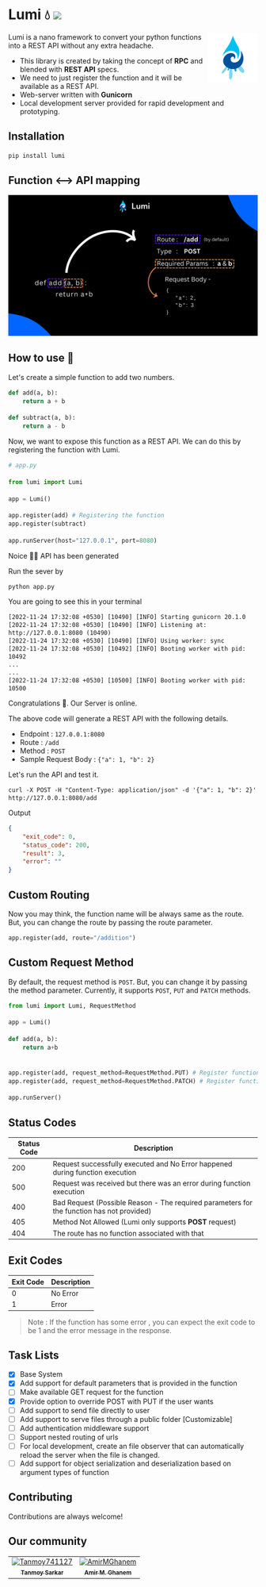 # Lumi 💧 <a href="https://hits.seeyoufarm.com"><img src="https://hits.seeyoufarm.com/api/count/incr/badge.svg?url=https%3A%2F%2Fgithub.com%2FTanmoy741127%2Flumi&count_bg=%2379C83D&title_bg=%23555555&icon=&icon_color=%23E7E7E7&title=hits&edge_flat=false"/></a>

<img align="right" src="https://raw.githubusercontent.com/Tanmoy741127/cdn/main/lumi/lumi-logo.png" height="100px"/>

Lumi is a nano framework to convert your python functions into a REST API without any extra headache.

* This library is created by taking the concept of **RPC** and blended with **REST API** specs. 
* We need to just register the function and it will be available as a REST API. 
* Web-server written with **Gunicorn**
* Local development server provided for rapid development and prototyping.

## Installation

```bash
pip install lumi
```

## Function <--> API mapping
![function - API mapping](https://raw.githubusercontent.com/Tanmoy741127/cdn/main/lumi/function-api-map.png)


## How to use 🤔

Let's create a simple function to add two numbers.

```python
def add(a, b):
    return a + b

def subtract(a, b):
    return a - b
```

Now, we want to expose this function as a REST API. We can do this by registering the function with Lumi.

```python
# app.py

from lumi import Lumi

app = Lumi()

app.register(add) # Registering the function
app.register(subtract)

app.runServer(host="127.0.0.1", port=8080)
```

Noice 🎉🎉  API has been generated

Run the sever by
```
python app.py
```
You are going to see this in your terminal 
```
[2022-11-24 17:32:08 +0530] [10490] [INFO] Starting gunicorn 20.1.0
[2022-11-24 17:32:08 +0530] [10490] [INFO] Listening at: http://127.0.0.1:8080 (10490)
[2022-11-24 17:32:08 +0530] [10490] [INFO] Using worker: sync
[2022-11-24 17:32:08 +0530] [10492] [INFO] Booting worker with pid: 10492
...
...
[2022-11-24 17:32:08 +0530] [10500] [INFO] Booting worker with pid: 10500
```

Congratulations 👏. Our Server is online. 


The above code will generate a REST API with the following details.

- Endpoint : `127.0.0.1:8080`
- Route : `/add`
- Method : `POST`
- Sample Request Body : `{"a": 1, "b": 2}`

Let's run the API and test it.

```curl
curl -X POST -H "Content-Type: application/json" -d '{"a": 1, "b": 2}' http://127.0.0.1:8080/add
```

Output

```json
{
    "exit_code": 0, 
    "status_code": 200, 
    "result": 3, 
    "error": ""
}
```

## Custom Routing
Now you may think, the function name will be always same as the route. But, you can change the route by passing the route parameter.

```python
app.register(add, route="/addition")
```
## Custom Request Method
By default, the request method is `POST`. But, you can change it by passing the method parameter. Currently, it supports `POST`, `PUT` and `PATCH` methods.

```python
from lumi import Lumi, RequestMethod

app = Lumi()

def add(a, b):
    return a+b


app.register(add, request_method=RequestMethod.PUT) # Register function for PUT method
app.register(add, request_method=RequestMethod.PATCH) # Register function for PATCH method

app.runServer()
```

## Status Codes

| Status Code | Description |
| --- | --- |
| 200 | Request successfully executed and No Error happened during function execution |
| 500 | Request was received but there was an error during function execution |
| 400 | Bad Request (Possible Reason - The required parameters for the function has not provided) |
| 405 | Method Not Allowed (Lumi only supports **POST** request) |
| 404 | The route has no function associated with that |


## Exit Codes
| Exit Code | Description |
| --- | --- |
| 0 | No Error |
| 1 | Error |

> Note : If the function has some error , you can expect the exit code to be 1 and the error message in the response.

## Task Lists
- [x] Base System
- [x] Add support for default parameters that is provided in the function
- [ ] Make available GET request for the function
- [x] Provide option to override POST with PUT if the user wants
- [ ] Add support to send file directly to user
- [ ] Add support to serve files through a public folder [Customizable]
- [ ] Add authentication middleware support
- [ ] Support nested routing of urls
- [ ] For local development, create an file observer that can automatically reload the server when the file is changed.
- [ ] Add support for object serialization and deserialization based on argument types of function

## Contributing

Contributions are always welcome!
## Our community

<!-- readme: contributors -start -->
<table>
<tr>
    <td align="center">
        <a href="https://github.com/Tanmoy741127">
            <img src="https://avatars.githubusercontent.com/u/57363826?v=4" width="100;" alt="Tanmoy741127"/>
            <br />
            <sub><b>Tanmoy Sarkar</b></sub>
        </a>
    </td>
    <td align="center">
        <a href="https://github.com/AmirMGhanem">
            <img src="https://avatars.githubusercontent.com/u/55459991?v=4" width="100;" alt="AmirMGhanem"/>
            <br />
            <sub><b>Amir M. Ghanem</b></sub>
        </a>
    </td></tr>
</table>
<!-- readme: contributors -end -->
